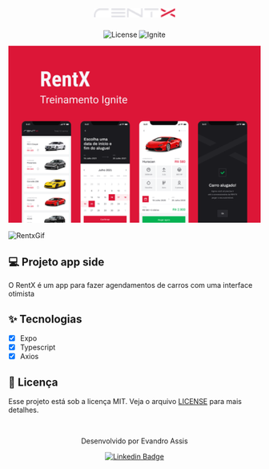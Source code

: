 <h1 align="center">
  <img alt="rentx" height="18" title="rentx" src=".github/logo.png" />
</h1>

<p align="center">
  <img alt="License" src="https://img.shields.io/static/v1?label=license&message=MIT&color=dc1637&labelColor=0A1033">

 <img src="https://img.shields.io/static/v1?label=Ignite&message=ReactNative&color=dc1637&labelColor=0A1033" alt="Ignite" />

</p>


![cover](.github/capa.png)

<img src="https://im5.ezgif.com/tmp/ezgif-5-50ff2f797f.gif" height="300" alt="RentxGif" />


## 💻 Projeto app side

O RentX é um app para fazer agendamentos de carros com uma interface otimista

## ✨ Tecnologias

- [x] Expo
- [x] Typescript
- [x] Axios

## 📄 Licença

Esse projeto está sob a licença MIT. Veja o arquivo [LICENSE](LICENSE.md) para mais detalhes.

<br />

<div align="center">
  <p>Desenvolvido por Evandro Assis</p>

  [![Linkedin Badge](https://img.shields.io/badge/-Evandro%20Assis-6633cc?style=flat-square&logo=Linkedin&logoColor=white&link=https://www.linkedin.com/in/evandroassis/)](https://www.linkedin.com/in/evandroassis/) 
</div>
